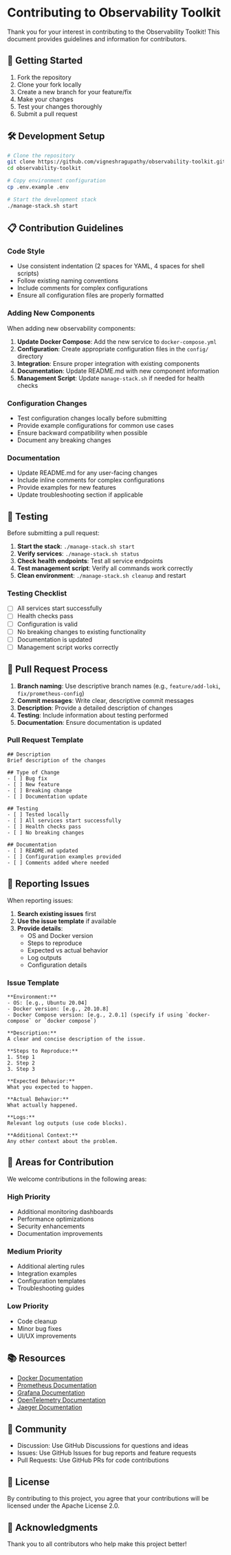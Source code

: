# Contributing to Observability Toolkit

Thank you for your interest in contributing to the Observability Toolkit! This document provides guidelines and information for contributors.

## 🚀 Getting Started

1. Fork the repository
2. Clone your fork locally
3. Create a new branch for your feature/fix
4. Make your changes
5. Test your changes thoroughly
6. Submit a pull request

## 🛠 Development Setup

```bash
# Clone the repository
git clone https://github.com/vigneshragupathy/observability-toolkit.git
cd observability-toolkit

# Copy environment configuration
cp .env.example .env

# Start the development stack
./manage-stack.sh start
```

## 📋 Contribution Guidelines

### Code Style

- Use consistent indentation (2 spaces for YAML, 4 spaces for shell scripts)
- Follow existing naming conventions
- Include comments for complex configurations
- Ensure all configuration files are properly formatted

### Adding New Components

When adding new observability components:

1. **Update Docker Compose**: Add the new service to `docker-compose.yml`
2. **Configuration**: Create appropriate configuration files in the `config/` directory
3. **Integration**: Ensure proper integration with existing components
4. **Documentation**: Update README.md with new component information
5. **Management Script**: Update `manage-stack.sh` if needed for health checks

### Configuration Changes

- Test configuration changes locally before submitting
- Provide example configurations for common use cases
- Ensure backward compatibility when possible
- Document any breaking changes

### Documentation

- Update README.md for any user-facing changes
- Include inline comments for complex configurations
- Provide examples for new features
- Update troubleshooting section if applicable

## 🧪 Testing

Before submitting a pull request:

1. **Start the stack**: `./manage-stack.sh start`
2. **Verify services**: `./manage-stack.sh status`
3. **Check health endpoints**: Test all service endpoints
4. **Test management script**: Verify all commands work correctly
5. **Clean environment**: `./manage-stack.sh cleanup` and restart

### Testing Checklist

- [ ] All services start successfully
- [ ] Health checks pass
- [ ] Configuration is valid
- [ ] No breaking changes to existing functionality
- [ ] Documentation is updated
- [ ] Management script works correctly

## 📝 Pull Request Process

1. **Branch naming**: Use descriptive branch names (e.g., `feature/add-loki`, `fix/prometheus-config`)
2. **Commit messages**: Write clear, descriptive commit messages
3. **Description**: Provide a detailed description of changes
4. **Testing**: Include information about testing performed
5. **Documentation**: Ensure documentation is updated

### Pull Request Template

```
## Description
Brief description of the changes

## Type of Change
- [ ] Bug fix
- [ ] New feature
- [ ] Breaking change
- [ ] Documentation update

## Testing
- [ ] Tested locally
- [ ] All services start successfully
- [ ] Health checks pass
- [ ] No breaking changes

## Documentation
- [ ] README.md updated
- [ ] Configuration examples provided
- [ ] Comments added where needed
```

## 🐛 Reporting Issues

When reporting issues:

1. **Search existing issues** first
2. **Use the issue template** if available
3. **Provide details**:
   - OS and Docker version
   - Steps to reproduce
   - Expected vs actual behavior
   - Log outputs
   - Configuration details

### Issue Template

```
**Environment:**
- OS: [e.g., Ubuntu 20.04]
- Docker version: [e.g., 20.10.8]
- Docker Compose version: [e.g., 2.0.1] (specify if using `docker-compose` or `docker compose`)

**Description:**
A clear and concise description of the issue.

**Steps to Reproduce:**
1. Step 1
2. Step 2
3. Step 3

**Expected Behavior:**
What you expected to happen.

**Actual Behavior:**
What actually happened.

**Logs:**
Relevant log outputs (use code blocks).

**Additional Context:**
Any other context about the problem.
```

## 🎯 Areas for Contribution

We welcome contributions in the following areas:

### High Priority
- Additional monitoring dashboards
- Performance optimizations
- Security enhancements
- Documentation improvements

### Medium Priority
- Additional alerting rules
- Integration examples
- Configuration templates
- Troubleshooting guides

### Low Priority
- Code cleanup
- Minor bug fixes
- UI/UX improvements

## 📚 Resources

- [Docker Documentation](https://docs.docker.com/)
- [Prometheus Documentation](https://prometheus.io/docs/)
- [Grafana Documentation](https://grafana.com/docs/)
- [OpenTelemetry Documentation](https://opentelemetry.io/docs/)
- [Jaeger Documentation](https://www.jaegertracing.io/docs/)

## 🤝 Community

- Discussion: Use GitHub Discussions for questions and ideas
- Issues: Use GitHub Issues for bug reports and feature requests
- Pull Requests: Use GitHub PRs for code contributions

## 📄 License

By contributing to this project, you agree that your contributions will be licensed under the Apache License 2.0.

## 🙏 Acknowledgments

Thank you to all contributors who help make this project better!

